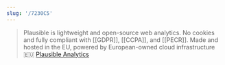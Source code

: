 ```yaml
---
slug: '/7230C5'
---
```


> Plausible is lightweight and open-source web analytics. No cookies and fully compliant with [[GDPR]], [[CCPA]], and [[PECR]]. Made and hosted in the EU, powered by European-owned cloud infrastructure 🇪🇺 [Plausible Analytics](https://plausible.io/)
